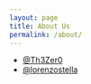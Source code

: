 ```yaml
---
layout: page
title: About Us
permalink: /about/
---
```


* [@Th3Zer0](https://twitter.com/Th3Zer0)
* [@lorenzostella](https://twitter.com/lorenzostella)
